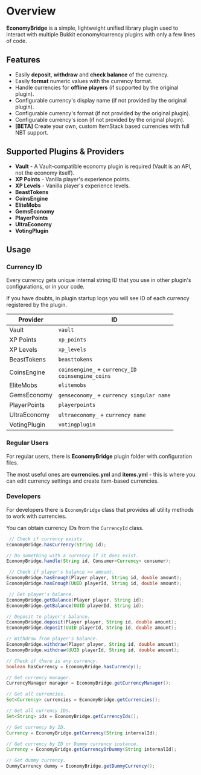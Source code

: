 # Overview
**EconomyBridge** is a simple, lightweight unified library plugin used to interact with multiple Bukkit economy/currency plugins with only a few lines of code.

## Features
- Easily **deposit**, **withdraw** and **check balance** of the currency.
- Easily **format** numeric values with the currency format.
- Handle currencies for **offline players** (if supported by the original plugin).
- Configurable currency's display name (if not provided by the original plugin).
- Configurable currency's format (if not provided by the original plugin).
- Configurable currency's icon (if not provided by the original plugin).
- **\[BETA\]** Create your own, custom ItemStack based currencies with full NBT support.

## Supported Plugins & Providers
- **Vault** - A Vault-compatible economy plugin is required (Vault is an API, not the economy itself).
- **XP Points** - Vanilla player's experience points.
- **XP Levels** - Vanilla player's experience levels.
- **BeastTokens**
- **CoinsEngine**
- **EliteMobs**
- **GemsEconomy**
- **PlayerPoints**
- **UltraEconomy**
- **VotingPlugin**

## Usage

### Currency ID
Every currency gets unique internal string ID that you use in other plugin's configurations, or in your code.

If you have doubts, in plugin startup logs you will see ID of each currency registered by the plugin.

| Provider | ID |
| -------- | -- |
| Vault | `vault` |
| XP Points | `xp_points` |
| XP Levels | `xp_levels` |
| BeastTokens | `beasttokens` |
| CoinsEngine | `coinsengine_` + `currency_ID`<br>`coinsengine_coins` |
| EliteMobs | `elitemobs` |
| GemsEconomy| `gemseconomy_` + `currency singular name` |
| PlayerPoints | `playerpoints` |
| UltraEconomy | `ultraeconomy_` + `currency name` |
| VotingPlugin | `votingplugin` |

### Regular Users
For regular users, there is **EconomyBridge** plugin folder with configuration files.

The most useful ones are **currencies.yml** and **items.yml** - this is where you can edit currency settings and create item-based currencies.

### Developers
For developers there is `EconomyBridge` class that provides all utility methods to work with currencies.

You can obtain currency IDs from the `CurrencyId` class.

```java
 // Check if currency exists.
EconomyBridge.hasCurrency(String id);

// Do something with a currency if it does exist.
EconomyBridge.handle(String id, Consumer<Currency> consumer);

 // Check if player's balance >= amount.
EconomyBridge.hasEnough(Player player, String id, double amount);
EconomyBridge.hasEnough(UUID playerId, String id, double amount);

 // Get player's balance.
EconomyBridge.getBalance(Player player, String id);
EconomyBridge.getBalance(UUID playerId, String id);

// Deposit to player's balance.
EconomyBridge.deposit(Player player, String id, double amount);
EconomyBridge.deposit(UUID playerId, String id, double amount);

// Withdraw from player's balance.
EconomyBridge.withdraw(Player player, String id, double amount);
EconomyBridge.withdraw(UUID playerId, String id, double amount);

// Check if there is any currency.
boolean hasCurrency = EconomyBridge.hasCurrency();

// Get currency manager.
CurrencyManager manager = EconomyBridge.getCurrencyManager();

// Get all currencies.
Set<Currency> currencies = EconomyBridge.getCurrencies();

// Get all currency IDs.
Set<String> ids = EconomyBridge.getCurrencyIds();

// Get currency by ID.
Currency = EconomyBridge.getCurrency(String internalId);

// Get currency by ID or Dummy currency instance.
Currency = EconomyBridge.getCurrencyOrDummy(String internalId);

// Get dummy currency.
DummyCurrency dummy = EconomyBridge.getDummyCurrency();
```
